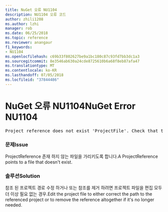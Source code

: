 ```yaml
---
title: NuGet 오류 NU1104
description: NU1104 오류 코드
author: zhili1208
ms.author: lzhi
manager: rob
ms.date: 06/25/2018
ms.topic: reference
ms.reviewer: anangaur
f1_keywords:
- NU1104
ms.openlocfilehash: c69b33f802627be9a1bc180c87c93fd7bb3dc1a3
ms.sourcegitcommit: 8e3546ab630a24cde8725610b6a68f8eb87afa47
ms.translationtype: MT
ms.contentlocale: ko-KR
ms.lasthandoff: 07/05/2018
ms.locfileid: "37844486"
---
```

# <a name="nuget-error-nu1104"></a><span data-ttu-id="7a903-103">NuGet 오류 NU1104</span><span class="sxs-lookup"><span data-stu-id="7a903-103">NuGet Error NU1104</span></span>

<pre>Project reference does not exist 'ProjectFile'. Check that the project reference is valid and that the project file exists.</pre>

### <a name="issue"></a><span data-ttu-id="7a903-104">문제</span><span class="sxs-lookup"><span data-stu-id="7a903-104">Issue</span></span>
<span data-ttu-id="7a903-105">ProjectReference 존재 하지 않는 파일을 가리키도록 합니다.</span><span class="sxs-lookup"><span data-stu-id="7a903-105">A ProjectReference points to a file that doesn't exist.</span></span>

### <a name="solution"></a><span data-ttu-id="7a903-106">솔루션</span><span class="sxs-lookup"><span data-stu-id="7a903-106">Solution</span></span>
<span data-ttu-id="7a903-107">참조 된 프로젝트 경로 수정 하거나 또는 참조를 제거 하려면 프로젝트 파일을 편집 모두 더 이상 필요 없는 경우.</span><span class="sxs-lookup"><span data-stu-id="7a903-107">Edit the project file to either correct the path to the referenced project or to remove the reference altogether if it's no longer needed.</span></span>